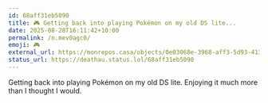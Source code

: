 ```yaml
---
id: 68aff31eb5090
title: 🎮️ Getting back into playing Pokémon on my old DS lite...
date: 2025-08-28T16:11:42+10:00
permalink: /n.mev0agc0/
emoji: 🎮️
external_url: https://monrepos.casa/objects/0e03068e-3968-aff3-5d93-413635079882
status_url: https://deathau.status.lol/68aff31eb5090
---
```


Getting back into playing Pokémon on my old DS lite.
Enjoying it much more than I thought I would.
